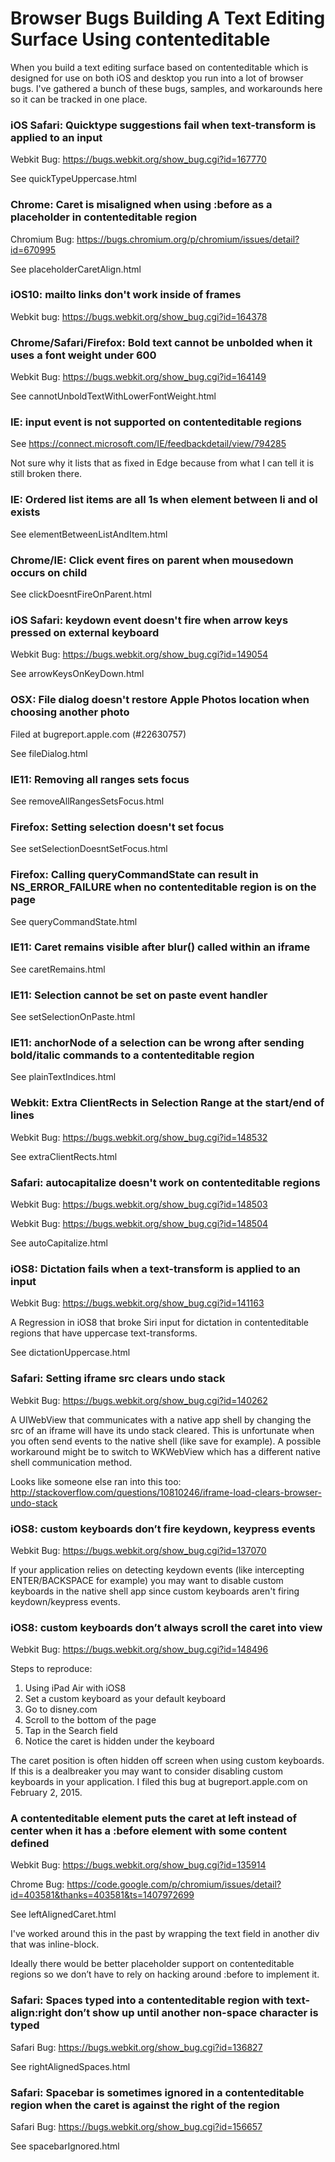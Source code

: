 # Browser Bugs Building A Text Editing Surface Using contenteditable

When you build a text editing surface based on contenteditable which is designed for use on both iOS and desktop you run into a lot of browser bugs.  I've gathered a bunch of these bugs, samples, and workarounds here so it can be tracked in one place.


### iOS Safari: Quicktype suggestions fail when text-transform is applied to an input

Webkit Bug: https://bugs.webkit.org/show_bug.cgi?id=167770

See quickTypeUppercase.html

### Chrome: Caret is misaligned when using :before as a placeholder in contenteditable region

Chromium Bug: https://bugs.chromium.org/p/chromium/issues/detail?id=670995

See placeholderCaretAlign.html

### iOS10: mailto links don't work inside of frames

Webkit bug: https://bugs.webkit.org/show_bug.cgi?id=164378

### Chrome/Safari/Firefox: Bold text cannot be unbolded when it uses a font weight under 600

Webkit Bug: https://bugs.webkit.org/show_bug.cgi?id=164149

See cannotUnboldTextWithLowerFontWeight.html

### IE: input event is not supported on contenteditable regions

See https://connect.microsoft.com/IE/feedbackdetail/view/794285

Not sure why it lists that as fixed in Edge because from what I can tell it is still broken there.

### IE: Ordered list items are all 1s when element between li and ol exists

See elementBetweenListAndItem.html

### Chrome/IE: Click event fires on parent when mousedown occurs on child

See clickDoesntFireOnParent.html

### iOS Safari: keydown event doesn't fire when arrow keys pressed on external keyboard

Webkit Bug: https://bugs.webkit.org/show_bug.cgi?id=149054

See arrowKeysOnKeyDown.html

### OSX: File dialog doesn't restore Apple Photos location when choosing another photo

Filed at bugreport.apple.com (#22630757)

See fileDialog.html

### IE11: Removing all ranges sets focus

See removeAllRangesSetsFocus.html

### Firefox: Setting selection doesn't set focus

See setSelectionDoesntSetFocus.html

### Firefox: Calling queryCommandState can result in NS_ERROR_FAILURE when no contenteditable region is on the page

See queryCommandState.html

### IE11: Caret remains visible after blur() called within an iframe

See caretRemains.html

### IE11: Selection cannot be set on paste event handler

See setSelectionOnPaste.html

### IE11: anchorNode of a selection can be wrong after sending bold/italic commands to a contenteditable region

See plainTextIndices.html

### Webkit: Extra ClientRects in Selection Range at the start/end of lines

Webkit Bug: https://bugs.webkit.org/show_bug.cgi?id=148532

See extraClientRects.html

### Safari: autocapitalize doesn't work on contenteditable regions

Webkit Bug: https://bugs.webkit.org/show_bug.cgi?id=148503

Webkit Bug: https://bugs.webkit.org/show_bug.cgi?id=148504

See autoCapitalize.html

### iOS8: Dictation fails when a text-transform is applied to an input

Webkit Bug: https://bugs.webkit.org/show_bug.cgi?id=141163

A Regression in iOS8 that broke Siri input for dictation in contenteditable regions that have uppercase text-transforms.

See dictationUppercase.html

### Safari: Setting iframe src clears undo stack

Webkit Bug: https://bugs.webkit.org/show_bug.cgi?id=140262

A UIWebView that communicates with a native app shell by changing the src of an iframe will have its undo stack cleared.  This is unfortunate when you often send events to the native shell (like save for example).  A possible workaround might be to switch to WKWebView which has a different native shell communication method.  

Looks like someone else ran into this too: http://stackoverflow.com/questions/10810246/iframe-load-clears-browser-undo-stack

### iOS8: custom keyboards don’t fire keydown, keypress events

Webkit Bug: https://bugs.webkit.org/show_bug.cgi?id=137070

If your application relies on detecting keydown events (like intercepting ENTER/BACKSPACE for example) you may want to disable custom keyboards in the native shell app since custom keyboards aren't firing keydown/keypress events.

### iOS8: custom keyboards don’t always scroll the caret into view

Webkit Bug: https://bugs.webkit.org/show_bug.cgi?id=148496

Steps to reproduce:

1. Using iPad Air with iOS8
2. Set a custom keyboard as your default keyboard
3. Go to disney.com
4. Scroll to the bottom of the page
5. Tap in the Search field
6. Notice the caret is hidden under the keyboard

The caret position is often hidden off screen when using custom keyboards.  If this is a dealbreaker you may want to consider disabling custom keyboards in your application.  I filed this bug at bugreport.apple.com on February 2, 2015.

### A contenteditable element puts the caret at left instead of center when it has a :before element with some content defined

Webkit Bug: https://bugs.webkit.org/show_bug.cgi?id=135914

Chrome Bug: https://code.google.com/p/chromium/issues/detail?id=403581&thanks=403581&ts=1407972699

See leftAlignedCaret.html

I've worked around this in the past by wrapping the text field in another div that was inline-block.

Ideally there would be better placeholder support on contenteditable regions so we don’t have to rely on hacking around :before to implement it.


### Safari: Spaces typed into a contenteditable region with text-align:right don’t show up until another non-space character is typed

Safari Bug: https://bugs.webkit.org/show_bug.cgi?id=136827

See rightAlignedSpaces.html


### Safari: Spacebar is sometimes ignored in a contenteditable region when the caret is against the right of the region

Safari Bug: https://bugs.webkit.org/show_bug.cgi?id=156657

See spacebarIgnored.html

